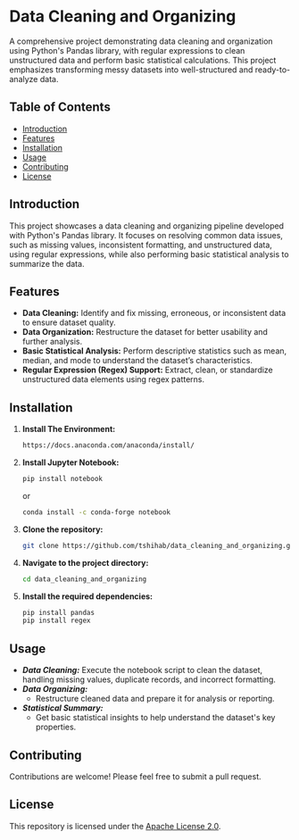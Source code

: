 # Data Cleaning and Organizing

A comprehensive project demonstrating data cleaning and organization using Python's Pandas library, with regular expressions to clean unstructured data and perform basic statistical calculations. This project emphasizes transforming messy datasets into well-structured and ready-to-analyze data.

## Table of Contents

- [Introduction](#introduction)
- [Features](#features)
- [Installation](#installation)
- [Usage](#usage)
- [Contributing](#contributing)
- [License](#license)


## Introduction

This project showcases a data cleaning and organizing pipeline developed with Python's Pandas library. It focuses on resolving common data issues, such as missing values, inconsistent formatting, and unstructured data, using regular expressions, while also performing basic statistical analysis to summarize the data.


## Features

- **Data Cleaning:** Identify and fix missing, erroneous, or inconsistent data to ensure dataset quality.
- **Data Organization:** Restructure the dataset for better usability and further analysis.
- **Basic Statistical Analysis:** Perform descriptive statistics such as mean, median, and mode to understand the dataset’s characteristics.
- **Regular Expression (Regex) Support:** Extract, clean, or standardize unstructured data elements using regex patterns.


## Installation

1. **Install The Environment:**
   ```bash
   https://docs.anaconda.com/anaconda/install/
   ```

2. **Install Jupyter Notebook:**
   ```bash
   pip install notebook
   ```
   or
   ```bash
   conda install -c conda-forge notebook
   ```

3. **Clone the repository:**

    ```bash
    git clone https://github.com/tshihab/data_cleaning_and_organizing.git
    ```

4. **Navigate to the project directory:**

    ```bash
    cd data_cleaning_and_organizing
    ```

5. **Install the required dependencies:**

    ```bash
    pip install pandas
    pip install regex
    ```


## Usage

- ***Data Cleaning:***
  Execute the notebook script to clean the dataset, handling missing values, duplicate records, and incorrect formatting.
- ***Data Organizing:***
  - Restructure cleaned data and prepare it for analysis or reporting.
- ***Statistical Summary:***
  - Get basic statistical insights to help understand the dataset's key properties.


## Contributing

Contributions are welcome! Please feel free to submit a pull request.


## License

This repository is licensed under the [Apache License 2.0](LICENSE).
